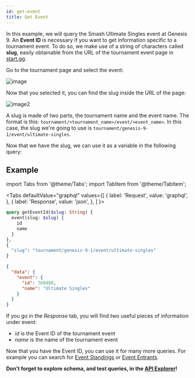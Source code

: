 ```yaml
---
id: get-event
title: Get Event
---
```


In this example, we will query the Smash Ultimate Singles event at Genesis 9.
An **Event ID** is necessary if you want to get information specific to a tournament event.
To do so, we make use of a string of characters called **slug**, easily obtainable from
the URL of the tournament event page in <a href="https://www.start.gg/" target="_blank">start.gg</a>.

Go to the tournament page and select the event:

![image](https://imgur.com/11pYReL.png)

Now that you selected it, you can find the slug inside  the URL of the page:

![image2](https://imgur.com/O58anju.png)

A slug is made of two parts, the tournament name and the event name.
The format is this: `tournament/<tournament_name>/event/<event_name>`.
In this case, the slug we're going to use is `tournament/genesis-9-1/event/ultimate-singles`.

Now that we have the slug, we can use it as a variable in the following query:

## Example

import Tabs from '@theme/Tabs';
import TabItem from '@theme/TabItem';

<Tabs
defaultValue="graphql"
values={[
{ label: 'Request', value: 'graphql', },
{ label: 'Response', value: 'json', },
]
}>
<TabItem value="graphql">

```graphql
query getEventId($slug: String) {
  event(slug: $slug) {
    id
    name
  }
},
{
  "slug": "tournament/genesis-9-1/event/ultimate-singles"
}
```

</TabItem>

<TabItem value="json">

```json
{
  "data": {
    "event": {
      "id": 769488,
      "name": "Ultimate Singles"
    }
  }
}
```

</TabItem>
</Tabs>

If you go in the *Response* tab, you will find two useful pieces of information under event:

- _id_ is the Event ID of the tournament event
- _name_ is the name of the tournament event

Now that you have the Event ID, you can use it for many more queries.
For example you can search for [Event Standings](/docs/examples/queries/event-standings) or [Event Entrants](/docs/examples/queries/event-entrants).

**Don't forget to explore schema, and test queries, in the [API Explorer](/explorer)!**

